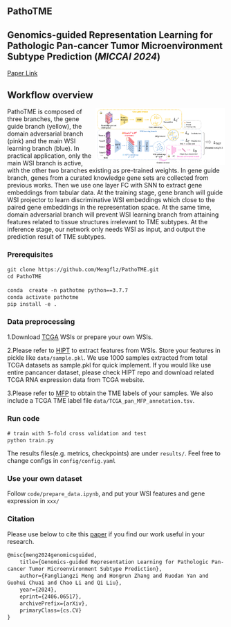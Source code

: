 ## PathoTME

## Genomics-guided Representation Learning for Pathologic Pan-cancer Tumor Microenvironment Subtype Prediction (*MICCAI 2024*)

[Paper Link](https://doi.org/10.48550/arXiv.2406.06517)

## Workflow overview

 <img src="workflow.jpg" width="300px" align="right" />

PathoTME is composed of three branches, the gene guide branch (yellow), the domain adversarial branch (pink) and the main WSI learning branch (blue). In practical application, only the main WSI branch is active, with the other two branches existing as pre-trained weights. In gene guide branch, genes from a curated knowledge gene sets are collected from previous works. Then we use one layer FC with SNN to extract gene embeddings from tabular data.
At the training stage, gene branch will guide WSI projector to learn discriminative WSI embeddings which close to the paired gene embeddings in the representation space. At the same time, domain adversarial branch will prevent WSI learning branch from attaining features related to tissue structures irrelevant to TME subtypes. At the inference stage, our network only needs WSI as input, and output the prediction result of TME subtypes.

### Prerequisites

```
git clone https://github.com/Mengflz/PathoTME.git
cd PathoTME

conda  create -n pathotme python==3.7.7
conda activate pathotme
pip install -e .
```

### Data preprocessing

1.Download [TCGA](https://portal.gdc.cancer.gov/projects?filters=%7B%22op%22%3A%22and%22%2C%22content%22%3A%5B%7B%22op%22%3A%22in%22%2C%22content%22%3A%7B%22field%22%3A%22projects.program.name%22%2C%22value%22%3A%5B%22TCGA%22%5D%7D%7D%5D%7D) WSIs or prepare your own WSIs.

2.Please refer to [HIPT](https://github.com/mahmoodlab/HIPT) to extract features from WSIs. Store your features in pickle like `data/sample.pkl`. We use 1000 samples extracted from total TCGA datasets as sample.pkl for quick implement. If you would like use entire pancancer dataset, please check HIPT repo and download related TCGA RNA expression data from TCGA website.

3.Please refer to [MFP](https://github.com/BostonGene/MFP) to obtain the TME labels of your samples.
We also include a TCGA TME label file `data/TCGA_pan_MFP_annotation.tsv`.

### Run code

```
# train with 5-fold cross validation and test
python train.py
```

The results files(e.g. metrics, checkpoints) are under `results/`. Feel free to change configs in `config/config.yaml`

### Use your own dataset

Follow `code/prepare_data.ipynb`, and put your WSI features and gene expression in `xxx/`

### Citation

Please use below to cite this [paper](https://doi.org/10.48550/arXiv.2406.06517) if you find our work useful in your research.

```
@misc{meng2024genomicsguided,
    title={Genomics-guided Representation Learning for Pathologic Pan-cancer Tumor Microenvironment Subtype Prediction},
    author={Fangliangzi Meng and Hongrun Zhang and Ruodan Yan and Guohui Chuai and Chao Li and Qi Liu},
    year={2024},
    eprint={2406.06517},
    archivePrefix={arXiv},
    primaryClass={cs.CV}
}
```
